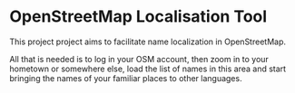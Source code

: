 # OpenStreetMap Localisation Tool

This project project aims to facilitate name localization in OpenStreetMap. 

All that is needed is to log in your OSM account, then zoom in to your hometown 
or somewhere else, load the list of names in this area and start bringing 
the names of your familiar places to other languages.
